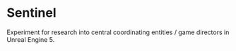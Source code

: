 # Sentinel

Experiment for research into central coordinating entities / game directors in Unreal Engine 5.


